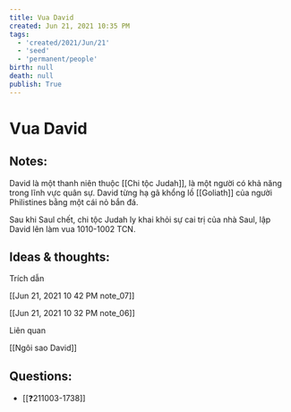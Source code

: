 ```yaml
---
title: Vua David
created: Jun 21, 2021 10:35 PM
tags:
  - 'created/2021/Jun/21'
  - 'seed'
  - 'permanent/people'
birth: null
death: null
publish: True
---
```

# Vua David

## Notes:
David là một thanh niên thuộc [[Chi tộc Judah]], là một người có khả năng trong lĩnh vực quân sự. David từng hạ gã khổng lồ [[Goliath]] của người Philistines bằng một cái nỏ bắn đá.

Sau khi Saul chết, chi tộc Judah ly khai khỏi sự cai trị của nhà Saul, lập David lên làm vua 1010-1002 TCN.

## Ideas & thoughts:

Trích dẫn

[[Jun 21, 2021 10 42 PM note_07]] 

[[Jun 21, 2021 10 32 PM note_06]] 

Liên quan

[[Ngôi sao David]]

## Questions:
- [[❓211003-1738]]
